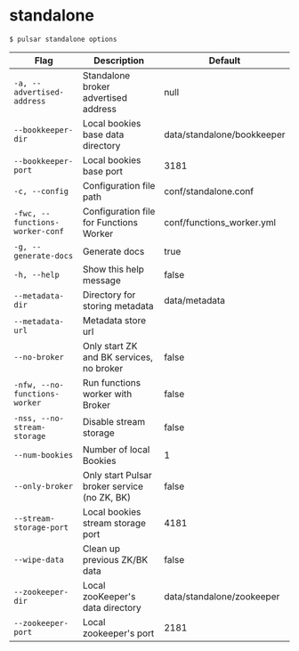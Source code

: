 # standalone



```shell
$ pulsar standalone options
```

|Flag|Description|Default|
|---|---|---|
| `-a, --advertised-address` | Standalone broker advertised address|null|
| `--bookkeeper-dir` | Local bookies base data directory|data/standalone/bookkeeper|
| `--bookkeeper-port` | Local bookies base port|3181|
| `-c, --config` | Configuration file path|conf/standalone.conf|
| `-fwc, --functions-worker-conf` | Configuration file for Functions Worker|conf/functions_worker.yml|
| `-g, --generate-docs` | Generate docs|true|
| `-h, --help` | Show this help message|false|
| `--metadata-dir` | Directory for storing metadata|data/metadata|
| `--metadata-url` | Metadata store url||
| `--no-broker` | Only start ZK and BK services, no broker|false|
| `-nfw, --no-functions-worker` | Run functions worker with Broker|false|
| `-nss, --no-stream-storage` | Disable stream storage|false|
| `--num-bookies` | Number of local Bookies|1|
| `--only-broker` | Only start Pulsar broker service (no ZK, BK)|false|
| `--stream-storage-port` | Local bookies stream storage port|4181|
| `--wipe-data` | Clean up previous ZK/BK data|false|
| `--zookeeper-dir` | Local zooKeeper's data directory|data/standalone/zookeeper|
| `--zookeeper-port` | Local zookeeper's port|2181|

